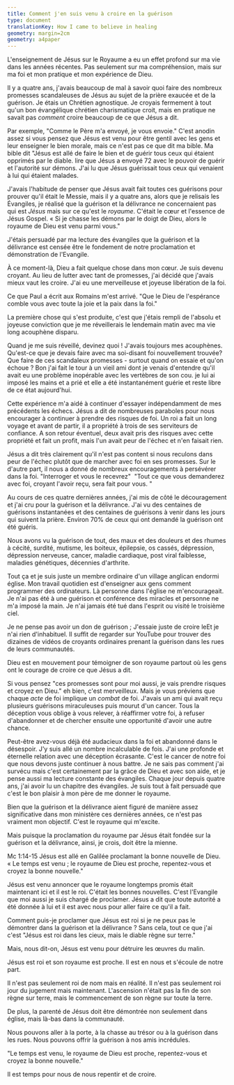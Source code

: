 ```yaml
---
title: Comment j'en suis venu à croire en la guérison
type: document
translationKey: How I came to believe in healing
geometry: margin=2cm
geometry: a4paper
---
```


L'enseignement de Jésus sur le Royaume a eu un effet profond sur ma vie
dans les années récentes. Pas seulement sur ma compréhension, mais sur ma foi et mon
pratique et mon expérience de Dieu.

Il y a quatre ans, j'avais beaucoup de mal à savoir quoi faire des nombreux
promesses scandaleuses de Jésus au sujet de la prière exaucée et de la guérison. Je étais un
Chrétien agnostique. Je croyais fermement à tout qu'un bon évangélique
chrétien charismatique croit, mais en pratique ne savait pas *comment*
croire beaucoup de ce que Jésus a dit.

Par exemple, "Comme le Père m'a envoyé, je vous envoie." C'est anodin
assez si vous pensez que Jésus est venu pour être gentil avec les gens et leur enseigner le bien
morale, mais ce n'est pas ce que dit ma bible. Ma bible dit "Jésus est allé
de faire le bien et de guérir tous ceux qui étaient opprimés par le diable.
lire que Jésus a envoyé 72 avec le pouvoir de guérir et l'autorité sur
démons. J'ai lu que Jésus guérissait tous ceux qui venaient à lui qui étaient malades.

J'avais l'habitude de penser que Jésus avait fait toutes ces guérisons pour prouver qu'il était le
Messie, mais il y a quatre ans, alors que je relisais les Évangiles, je
réalisé que la guérison et la délivrance ne concernaient pas qui est *Jésus* mais
sur ce qu'est le *royaume*. C'était le cœur et l'essence de Jésus
Gospel. « Si je chasse les démons par le doigt de Dieu, alors le royaume de
Dieu est venu parmi vous."

J'étais persuadé par ma lecture des évangiles que la guérison et
la délivrance est censée être le fondement de notre proclamation et
démonstration de l'Evangile.

À ce moment-là, Dieu a fait quelque chose dans mon cœur. Je suis devenu croyant.
Au lieu de lutter avec tant de promesses, j'ai décidé que j'avais
mieux vaut les croire. J'ai eu une merveilleuse et joyeuse libération de la foi.

Ce que Paul a écrit aux Romains m'est arrivé. "Que le Dieu de l'espérance comble
vous avec toute la joie et la paix dans la foi."

La première chose qui s'est produite, c'est que j'étais rempli de l'absolu
et joyeuse conviction que je me réveillerais le lendemain matin avec ma vie
long acouphène disparu.

Quand je me suis réveillé, devinez quoi ! J'avais toujours mes acouphènes. Qu'est-ce que je devais faire avec
ma soi-disant foi nouvellement trouvée? Que faire de ces scandaleux
promesses - surtout quand on essaie et qu'on échoue ? Bon j'ai fait le tour
à un vieil ami dont je venais d'entendre qu'il avait eu une
problème inopérable avec les vertèbres de son cou. je lui ai imposé les mains
et a prié et elle a été instantanément guérie et reste libre de ce
état aujourd'hui.

Cette expérience m'a aidé à continuer d'essayer indépendamment de mes précédents
les échecs. Jésus a dit de nombreuses paraboles pour nous encourager à continuer à prendre des risques
de foi. Un roi a fait un long voyage et avant de partir, il a
propriété à trois de ses serviteurs de confiance. A son retour éventuel, deux
avait pris des risques avec cette propriété et fait un profit, mais
l'un avait peur de l'échec et n'en faisait rien.

Jésus a dit très clairement qu'il n'est pas content si nous reculons dans
peur de l'échec plutôt que de marcher avec foi en ses promesses. Sur le
d'autre part, il nous a donné de nombreux encouragements à persévérer dans la foi. "Interroger
et vous le recevrez"  "Tout ce que vous demanderez avec foi, croyant l'avoir
reçu, sera fait pour vous. "

Au cours de ces quatre dernières années, j'ai mis de côté le découragement et j'ai cru
pour la guérison et la délivrance. J'ai vu des centaines de guérisons instantanées
et des centaines de guérisons à venir dans les jours qui suivent la prière. Environ 70%
de ceux qui ont demandé la guérison ont été guéris.

Nous avons vu la guérison de tout, des maux et des douleurs et des rhumes à
cécité, surdité, mutisme, les boiteux, épilepsie, os cassés,
dépression, dépression nerveuse, cancer, maladie cardiaque, post viral
faiblesse, maladies génétiques, décennies d'arthrite.

Tout ça et je suis juste un membre ordinaire d'un village anglican endormi
église. Mon travail quotidien est d'enseigner aux gens comment programmer des ordinateurs. Là
personne dans l'église ne m'encourageait. Je n'ai pas été à une guérison et
conférence des miracles et personne ne m'a imposé la main. Je n'ai jamais été
tué dans l'esprit ou visité le troisième ciel.

Je ne pense pas avoir un don de guérison ; J'essaie juste de croire leEt je n'ai rien d'inhabituel. Il suffit de regarder sur YouTube pour trouver
des dizaines de vidéos de croyants ordinaires prenant la guérison dans les rues
de leurs communautés.

Dieu est en mouvement pour témoigner de son royaume partout où les gens ont
le courage de croire ce que Jésus a dit.

Si vous pensez "ces promesses sont pour moi aussi, je vais prendre
risques et croyez en Dieu." eh bien, c'est merveilleux. Mais je vous préviens que chaque
*acte* de foi implique un *combat* de foi. J'avais un ami qui avait
reçu plusieurs guérisons miraculeuses puis mourut d'un cancer. Tous
la déception vous oblige à vous relever, à réaffirmer votre foi, à refuser
d'abandonner et de chercher ensuite une opportunité d'avoir une autre chance.

Peut-être avez-vous déjà été audacieux dans la foi et abandonné dans le désespoir.
J'y suis allé un nombre incalculable de fois. J'ai une profonde et éternelle
relation avec une déception écrasante. C'est le cancer de notre foi
que nous devons juste continuer à nous battre. Je ne sais pas comment j'ai survécu
mais c'est certainement par la grâce de Dieu et avec son aide, et je pense aussi
ma lecture constante des évangiles. Chaque jour depuis quatre ans, j'ai
avoir lu un chapitre des évangiles. Je suis tout à fait persuadé que c'est le
bon plaisir à mon père de me donner le royaume.

Bien que la guérison et la délivrance aient figuré de manière assez significative dans mon
ministère ces dernières années, ce n'est pas vraiment mon objectif. C'est le
royaume qui m'excite.

Mais puisque la proclamation du royaume par Jésus était fondée sur la guérison
et la délivrance, ainsi, je crois, doit être la mienne.

Mc 1:14-15 Jésus est allé en Galilée proclamant la bonne nouvelle de Dieu.
« Le temps est venu ; le royaume de Dieu est proche, repentez-vous et croyez
la bonne nouvelle."

Jésus est venu annoncer que le royaume longtemps promis était maintenant ici et
il est le roi. C'était les bonnes nouvelles. C'est l'Evangile que moi aussi je suis
chargé de proclamer. Jésus a dit que toute autorité a été donnée à
lui et il est avec nous pour aller faire ce qu'il a fait.

Comment puis-je proclamer que Jésus est roi si je ne peux pas le démontrer dans la guérison
et la délivrance ? Sans cela, tout ce que j'ai c'est "Jésus est roi dans les cieux,
mais le diable règne sur terre."

Mais, nous dit-on, Jésus est venu pour détruire les œuvres du malin.

Jésus est roi et son royaume est proche. Il est en nous et s'écoule
de notre part.

Il n'est pas seulement roi de nom mais en réalité. Il n'est pas seulement roi
jour du jugement mais maintenant. L'ascension n'était pas la fin de son règne sur
terre, mais le commencement de son règne sur toute la terre.

De plus, la parenté de Jésus doit être démontrée non seulement dans
église, mais là-bas dans la communauté.

Nous pouvons aller à la porte, à la chasse au trésor ou à la guérison dans les rues.
Nous pouvons offrir la guérison à nos amis incrédules.

"Le temps est venu, le royaume de Dieu est proche, repentez-vous et croyez
la bonne nouvelle."

Il est temps pour nous de nous repentir et de croire.